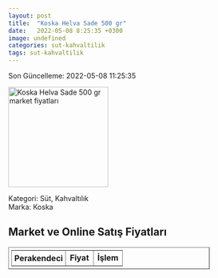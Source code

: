 ```yaml
---
layout: post
title:  "Koska Helva Sade 500 gr"
date:   2022-05-08 8:25:35 +0300
image: undefined
categories: sut-kahvaltilik
tags: sut-kahvaltilik
---
```


Son Güncelleme: 2022-05-08 11:25:35

<img src="undefined" width="200" alt="Koska Helva Sade 500 gr market fiyatları" />

Kategori: Süt, Kahvaltılık
<br />
Marka: Koska

<h2>Market ve Online Satış Fiyatları</h2>

<table border="1" style="padding: 5px;width:80%;">
  <tr>
    <td style="padding: 5px;"><strong>Perakendeci</strong></td>
    <td><strong>Fiyat</strong></td>
    <td><strong>İşlem</strong></td>
  </tr>
  
</table>

